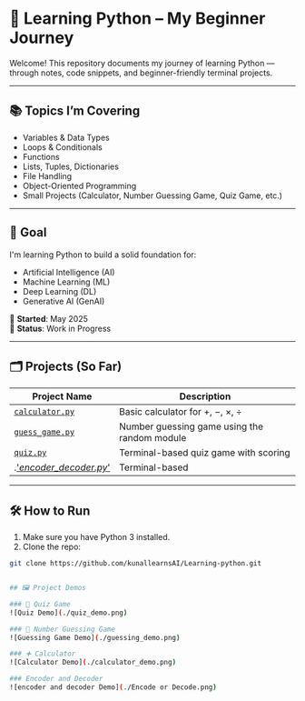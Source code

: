 # 🐍 Learning Python – My Beginner Journey

Welcome! This repository documents my journey of learning Python — through notes, code snippets, and beginner-friendly terminal projects.

---

## 📚 Topics I’m Covering

- Variables & Data Types  
- Loops & Conditionals  
- Functions  
- Lists, Tuples, Dictionaries  
- File Handling  
- Object-Oriented Programming  
- Small Projects (Calculator, Number Guessing Game, Quiz Game, etc.)

---

## 🎯 Goal

I'm learning Python to build a solid foundation for:

- Artificial Intelligence (AI)  
- Machine Learning (ML)  
- Deep Learning (DL)  
- Generative AI (GenAI)

📅 **Started**: May 2025  
📌 **Status**: Work in Progress

---

## 🗂️ Projects (So Far)

| Project Name | Description |
|--------------|-------------|
| [`calculator.py`](./calculator.py) | Basic calculator for +, −, ×, ÷ |
| [`guess_game.py`](./guess_game.py) | Number guessing game using the random module |
| [`quiz.py`](./quiz.py) | Terminal-based quiz game with scoring |
|.['_encoder_decoder.py_'](./encoder_decoder.py)|Terminal-based|

---

## 🛠️ How to Run

1. Make sure you have Python 3 installed.  
2. Clone the repo:
```bash
git clone https://github.com/kunallearnsAI/Learning-python.git


## 🖼️ Project Demos

### 🎯 Quiz Game
![Quiz Demo](./quiz_demo.png)

### 🔢 Number Guessing Game
![Guessing Game Demo](./guessing_demo.png)

### ➕ Calculator
![Calculator Demo](./calculator_demo.png)

### Encoder and Decoder
![encoder and decoder Demo](./Encode or Decode.png)




